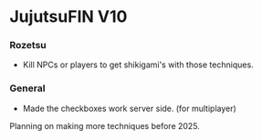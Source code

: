 # JujutsuFIN V10

### Rozetsu

* Kill NPCs or players to get shikigami's with those techniques.

### General

* Made the checkboxes work server side. (for multiplayer)

Planning on making more techniques before 2025.